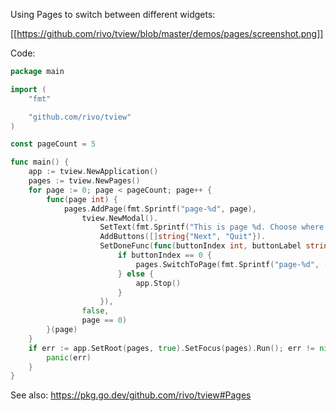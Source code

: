 Using Pages to switch between different widgets:

[[https://github.com/rivo/tview/blob/master/demos/pages/screenshot.png]]

Code:

```go
package main

import (
	"fmt"

	"github.com/rivo/tview"
)

const pageCount = 5

func main() {
	app := tview.NewApplication()
	pages := tview.NewPages()
	for page := 0; page < pageCount; page++ {
		func(page int) {
			pages.AddPage(fmt.Sprintf("page-%d", page),
				tview.NewModal().
					SetText(fmt.Sprintf("This is page %d. Choose where to go next.", page+1)).
					AddButtons([]string{"Next", "Quit"}).
					SetDoneFunc(func(buttonIndex int, buttonLabel string) {
						if buttonIndex == 0 {
							pages.SwitchToPage(fmt.Sprintf("page-%d", (page+1)%pageCount))
						} else {
							app.Stop()
						}
					}),
				false,
				page == 0)
		}(page)
	}
	if err := app.SetRoot(pages, true).SetFocus(pages).Run(); err != nil {
		panic(err)
	}
}
```

See also: https://pkg.go.dev/github.com/rivo/tview#Pages